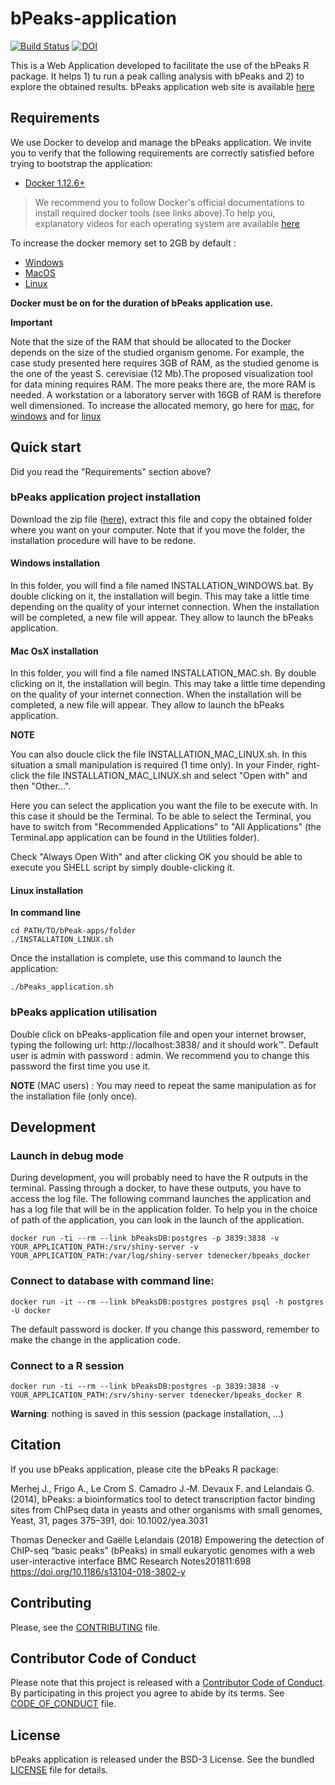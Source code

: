 # bPeaks-application

[![Build Status](https://travis-ci.org/thomasdenecker/bPeaks-application.svg?branch=master)](https://travis-ci.org/thomasdenecker/bPeaks-application)
[![DOI](https://zenodo.org/badge/DOI/10.5281/zenodo.1324933.svg)](https://doi.org/10.5281/zenodo.1324933)

This is a Web Application developed to facilitate the use of the bPeaks R package. It helps 1) tu run a peak calling analysis with bPeaks and 2) to explore the obtained results. bPeaks application web site is available [here](https://thomasdenecker.github.io/bPeaks-application/)

## Requirements

We use Docker to develop and manage the bPeaks application. We invite you to verify that the following requirements are correctly satisfied before trying to bootstrap the application:

* [Docker 1.12.6+](https://docs.docker.com/engine/installation/)

> We recommend you to follow Docker's official documentations to install
required docker tools (see links above).To help you, explanatory videos for each operating system are available [here](https://www.bretfisher.com/installdocker/)

To increase the docker memory set to 2GB by default :
- [Windows](https://docs.docker.com/docker-for-windows/#advanced)
- [MacOS](https://docs.docker.com/docker-for-mac/#memory)
- [Linux](https://docs.docker.com/config/containers/resource_constraints/)

**Docker must be on for the duration of bPeaks application use.**


**Important** 

Note that the size of the RAM that should be allocated to the Docker depends on the size of the studied organism genome. For example, the case study presented here requires 3GB of RAM, as the studied genome is the one of the yeast S. cerevisiae (12 Mb).The proposed visualization tool for data mining requires RAM. The more peaks there are, the more RAM is needed.
A workstation or a laboratory server with 16GB of RAM is therefore well dimensioned. To increase the allocated memory, go here for [mac](https://docs.docker.com/docker-for-mac/#memory), for [windows](https://docs.docker.com/docker-for-windows/#advanced) and for [linux](https://docs.docker.com/config/containers/resource_constraints/#limit-a-containers-access-to-memory)

## Quick start

Did you read the "Requirements" section above?

### bPeaks application project installation

Download the zip file ([here](https://github.com/thomasdenecker/bPeaks-application/archive/master.zip)), extract this file and copy the obtained folder where you want on your computer. Note that if you move the folder, the installation procedure will have to be redone.

#### Windows installation

In this folder, you will find a file named INSTALLATION_WINDOWS.bat. By double clicking on it, the installation will begin. This may take a little time depending on the quality of your internet connection. When the installation will be completed, a new file will appear. They allow to launch the bPeaks application.

#### Mac OsX installation
In this folder, you will find a file named INSTALLATION_MAC.sh. By double clicking on it, the installation will begin. This may take a little time depending on the quality of your internet connection. When the installation will be completed, a new file will appear. They allow to launch the bPeaks application.

**NOTE**

You can also doucle click the file INSTALLATION_MAC_LINUX.sh. In this situation a small manipulation is required (1 time only).
In your Finder, right-click the file INSTALLATION_MAC_LINUX.sh and select "Open with" and then "Other...".

Here you can select the application you want the file to be execute with. In this case it should be the Terminal. To be able to select the Terminal, you have to switch from "Recommended Applications" to "All Applications"  (the Terminal.app application can be found in the Utilities folder).

Check "Always Open With" and after clicking OK you should be able to execute you SHELL script by simply double-clicking it.

#### Linux installation

**In command line**
```
cd PATH/TO/bPeak-apps/folder
./INSTALLATION_LINUX.sh
```
Once the installation is complete, use this command to launch the application: 
``` 
./bPeaks_application.sh
```

### bPeaks application utilisation

Double click on bPeaks-application file and open your internet browser, typing the following url: http://localhost:3838/ and it should work™. Default user is admin with password : admin. We recommend you to change this password the first time you use it.

**NOTE** (MAC users) : You may need to repeat the same manipulation as for the installation file (only once).

## Development

### Launch in debug mode

During development, you will probably need to have the R outputs in the terminal. Passing through a docker, to have these outputs, you have to access the log file. The following command launches the application and has a log file that will be in the application folder. To help you in the choice of path of the application, you can look in the launch of the application.

```
docker run -ti --rm --link bPeaksDB:postgres -p 3839:3838 -v YOUR_APPLICATION_PATH:/srv/shiny-server -v YOUR_APPLICATION_PATH:/var/log/shiny-server tdenecker/bpeaks_docker
```

### Connect to database with command line:  
```
docker run -it --rm --link bPeaksDB:postgres postgres psql -h postgres -U docker
```
The default password is docker. If you change this password, remember to make the change in the application code.

### Connect to a R session

```
docker run -ti --rm --link bPeaksDB:postgres -p 3839:3838 -v YOUR_APPLICATION_PATH:/srv/shiny-server tdenecker/bpeaks_docker R
```

**Warning**: nothing is saved in this session (package installation, ...)


## Citation
If you use bPeaks application, please cite the bPeaks R package:

Merhej J., Frigo A., Le Crom S. Camadro J.‐M. Devaux F. and Lelandais G. (2014),
bPeaks: a bioinformatics tool to detect transcription factor binding sites from ChIPseq data in yeasts and other organisms with small genomes,
Yeast, 31, pages 375–391, doi: 10.1002/yea.3031

Thomas Denecker and Gaëlle Lelandais (2018)
Empowering the detection of ChIP-seq “basic peaks” (bPeaks) in small eukaryotic genomes with a web user-interactive interface
BMC Research Notes201811:698
https://doi.org/10.1186/s13104-018-3802-y

## Contributing

Please, see the [CONTRIBUTING](CONTRIBUTING.md) file.

## Contributor Code of Conduct

Please note that this project is released with a [Contributor Code of
Conduct](http://contributor-covenant.org/). By participating in this project you
agree to abide by its terms. See [CODE_OF_CONDUCT](CODE_OF_CONDUCT.md) file.

## License

bPeaks application is released under the BSD-3 License. See the bundled [LICENSE](LICENSE)
file for details.
